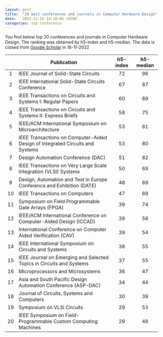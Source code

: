 ```yaml
---
layout: post
title:  "20 best conferences and journals in Computer Hardware Design"
date:   2022-11-16 14:18:06 +0200
categories: top conference
---
```

You find below top 20 conferences and journals in Computer Hardware Design. The ranking was obtained by h5-index and h5-median. The data is cloned from [Google Scholar](https://scholar.google.com/citations?view_op=top_venues&hl=en&vq=eng_computerhardwaredesign) in 16-11-2022

|    | Publication                                                                     | h5-index | h5-median |
|:--:|---------------------------------------------------------------------------------|:--------:|:---------:|
|  1 | IEEE Journal of Solid-State   Circuits                                          |    72    |     96    |
|  2 | IEEE International Solid-State   Circuits Conference                            |    67    |     87    |
|  3 | IEEE Transactions on Circuits   and Systems I: Regular Papers                   |    60    |     89    |
|  4 | IEEE Transactions on Circuits   and Systems II: Express Briefs                  |    58    |     75    |
|  5 | IEEE/ACM International Symposium   on Microarchitecture                         |    53    |     81    |
|  6 | IEEE Transactions on   Computer-Aided Design of Integrated Circuits and Systems |    53    |     80    |
|  7 | Design Automation Conference   (DAC)                                            |    51    |     82    |
|  8 | IEEE Transactions on Very Large   Scale Integration (VLSI) Systems              |    50    |     69    |
|  9 | Design, Automation and Test in   Europe Conference and Exhibition (DATE)        |    48    |     69    |
| 10 | IEEE Transactions on Computers                                                  |    47    |     69    |
| 11 | Symposium on Field Programmable   Gate Arrays (FPGA)                            |    39    |     74    |
| 12 | IEEE/ACM International   Conference on Computer-Aided Design (ICCAD)            |    39    |     58    |
| 13 | International Conference on   Computer Aided Verification (CAV)                 |    39    |     54    |
| 14 | IEEE International Symposium on   Circuits and Systems                          |    38    |     55    |
| 15 | IEEE Journal on Emerging and   Selected Topics in Circuits and Systems          |    37    |     55    |
| 16 | Microprocessors and Microsystems                                                |    36    |     47    |
| 17 | Asia and South Pacific Design   Automation Conference (ASP-DAC)                 |    34    |     44    |
| 18 | Journal of Circuits, Systems and   Computers                                    |    30    |     39    |
| 19 | Symposium on VLSI Circuits                                                      |    29    |     53    |
| 20 | IEEE Symposium on   Field-Programmable Custom Computing Machines                |    29    |     48    |
